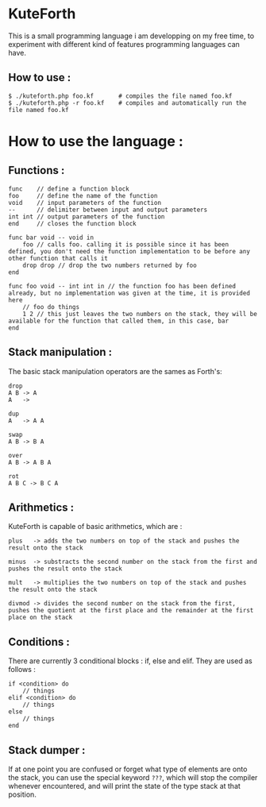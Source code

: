 # KuteForth

This is a small programming language i am developping on my free time, to experiment with different kind of features programming languages can have.


## How to use : 

```console
$ ./kuteforth.php foo.kf       # compiles the file named foo.kf
$ ./kuteforth.php -r foo.kf    # compiles and automatically run the file named foo.kf
```
# How to use the language :

## Functions :
```
func    // define a function block
foo     // define the name of the function
void    // input parameters of the function
--      // delimiter between input and output parameters
int int // output parameters of the function
end     // closes the function block

func bar void -- void in
    foo // calls foo. calling it is possible since it has been defined, you don't need the function implementation to be before any other function that calls it
    drop drop // drop the two numbers returned by foo
end

func foo void -- int int in // the function foo has been defined already, but no implementation was given at the time, it is provided here
    // foo do things
    1 2 // this just leaves the two numbers on the stack, they will be available for the function that called them, in this case, bar
end
```


## Stack manipulation :

The basic stack manipulation operators are the sames as Forth's:
```
drop
A B -> A
A   ->

dup
A   -> A A

swap
A B -> B A

over
A B -> A B A

rot
A B C -> B C A
```

## Arithmetics :

KuteForth is capable of basic arithmetics, which are :
```
plus   -> adds the two numbers on top of the stack and pushes the result onto the stack

minus  -> substracts the second number on the stack from the first and pushes the result onto the stack

mult   -> multiplies the two numbers on top of the stack and pushes the result onto the stack

divmod -> divides the second number on the stack from the first, pushes the quotient at the first place and the remainder at the first place on the stack
```

## Conditions :

There are currently 3 conditional blocks : if, else and elif. They are used as follows :
```
if <condition> do
	// things
elif <condition> do
	// things
else
	// things
end
```

## Stack dumper :
If at one point you are confused or forget what type of elements are onto the stack, you can use the special keyword `???`, which will stop the compiler whenever encountered, and will print the state of the type stack at that position.

